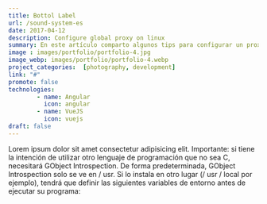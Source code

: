 ```yaml
---
title: Bottol Label
url: /sound-system-es
date: 2017-04-12
description: Configure global proxy on linux
summary: En este artículo comparto algunos tips para configurar un proxy global en sistemas operativos GNU/Linux
image : images/portfolio/portfolio-4.jpg
image_webp: images/portfolio/portfolio-4.webp
project_categories:  [photography, development]
link: "#"
promote: false
technologies:
        - name: Angular
          icon: angular
        - name: VueJS
          icon: vuejs
draft: false
---
```


Lorem ipsum dolor sit amet consectetur adipisicing elit. Importante: si tiene la intención de utilizar otro lenguaje de programación que no sea C, necesitará GObject Introspection. De forma predeterminada, GObject Introspection solo se ve en / usr. Si lo instala en otro lugar (/ usr / local por ejemplo), tendrá que definir las siguientes variables de entorno antes de ejecutar su programa:
